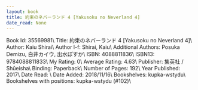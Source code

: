 ```yaml
---
layout: book
title: 約束のネバーランド 4 [Yakusoku no Neverland 4]
date_read: None
---
```


Book Id: 35569981\ 
Title: 約束のネバーランド 4 [Yakusoku no Neverland 4]\ 
Author: Kaiu Shirai\ 
Author l-f: Shirai, Kaiu\ 
Additional Authors: Posuka Demizu, 白井カイウ, 出水ぽすか\ 
ISBN: 4088811836\ 
ISBN13: 9784088811833\ 
My Rating: 0\ 
Average Rating: 4.63\ 
Publisher: 集英社 / Shūeisha\ 
Binding: Paperback\ 
Number of Pages: 192\ 
Year Published: 2017\ 
Date Read: \ 
Date Added: 2018/11/16\ 
Bookshelves: kupka-wstydu\ 
Bookshelves with positions: kupka-wstydu (#102)\ 

